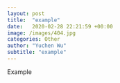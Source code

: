 ```yaml
---
layout: post
title:  "example"
date:   2020-02-28 22:21:59 +00:00
image: /images/404.jpg
categories: Other
author: "Yuchen Wu"
subtitle: "example"
---
```

Example